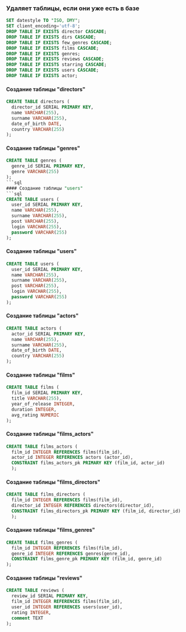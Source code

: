 ### Удаляет таблицы, если они уже есть в базе
```sql
SET datestyle TO "ISO, DMY";
SET client_encoding='utf-8';
DROP TABLE IF EXISTS director CASCADE;
DROP TABLE IF EXISTS dirs CASCADE;
DROP TABLE IF EXISTS few_genres CASCADE;
DROP TABLE IF EXISTS films CASCADE;
DROP TABLE IF EXISTS genres;
DROP TABLE IF EXISTS reviews CASCADE;
DROP TABLE IF EXISTS starring CASCADE;
DROP TABLE IF EXISTS users CASCADE;
DROP TABLE IF EXISTS actor;
```
#### Создание таблицы "directors"
```sql
CREATE TABLE directors (
  director_id SERIAL PRIMARY KEY,
  name VARCHAR(255),
  surname VARCHAR(255),
  date_of_birth DATE,
  country VARCHAR(255)
);
```
#### Создание таблицы "genres"
```sql
CREATE TABLE genres (
  genre_id SERIAL PRIMARY KEY,
  genre VARCHAR(255)
);
```sql
#### Создание таблицы "users"
```sql
CREATE TABLE users (
  user_id SERIAL PRIMARY KEY,
  name VARCHAR(255),
  surname VARCHAR(255),
  post VARCHAR(255),
  login VARCHAR(255),
  password VARCHAR(255)
);
```
#### Создание таблицы "users"
```sql
CREATE TABLE users (
  user_id SERIAL PRIMARY KEY,
  name VARCHAR(255),
  surname VARCHAR(255),
  post VARCHAR(255),
  login VARCHAR(255),
  password VARCHAR(255)
);
```
#### Создание таблицы "actors"
```sql
CREATE TABLE actors (
  actor_id SERIAL PRIMARY KEY,
  name VARCHAR(255),
  surname VARCHAR(255),
  date_of_birth DATE,
  country VARCHAR(255)
);
```
#### Создание таблицы "films"
```sql
CREATE TABLE films (
  film_id SERIAL PRIMARY KEY,
  title VARCHAR(255),
  year_of_release INTEGER,
  duration INTEGER,
  avg_rating NUMERIC
);
```
#### Создание таблицы "films_actors"
```sql
CREATE TABLE films_actors (
  film_id INTEGER REFERENCES films(film_id),
  actor_id INTEGER REFERENCES actors (actor_id),
  CONSTRAINT films_actors_pk PRIMARY KEY (film_id, actor_id)
  );
```
#### Создание таблицы "films_directors"
```sql
CREATE TABLE films_directors (
  film_id INTEGER REFERENCES films(film_id),
  director_id INTEGER REFERENCES directors(director_id),
  CONSTRAINT films_directors_pk PRIMARY KEY (film_id, director_id)
  );
```
#### Создание таблицы "films_genres"
```sql
CREATE TABLE films_genres (
  film_id INTEGER REFERENCES films(film_id),
  genre_id INTEGER REFERENCES genres(genre_id),
  CONSTRAINT films_genre_pk PRIMARY KEY (film_id, genre_id)
);
```
#### Создание таблицы "reviews"
```sql
CREATE TABLE reviews (
  review_id SERIAL PRIMARY KEY,
  film_id INTEGER REFERENCES films(film_id),
  user_id INTEGER REFERENCES users(user_id),
  rating INTEGER,
  comment TEXT  
);
```
